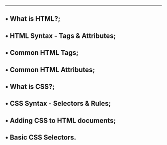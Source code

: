 ------------------------------------------------------
• What is HTML?;
------------------------------------------------------
• HTML Syntax - Tags & Attributes;
------------------------------------------------------
• Common HTML Tags;
------------------------------------------------------
• Common HTML Attributes;
------------------------------------------------------
• What is CSS?;
------------------------------------------------------
• CSS Syntax - Selectors & Rules;
------------------------------------------------------
• Adding CSS to HTML documents;
------------------------------------------------------
• Basic CSS Selectors.
------------------------------------------------------
